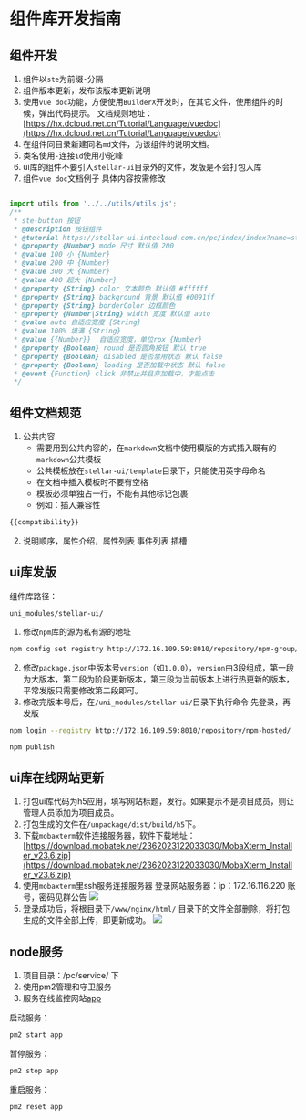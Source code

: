 # 组件库开发指南

## 组件开发
1. 组件以`ste`为前缀`-`分隔
2. 组件版本更新，发布该版本更新说明
3. 使用`vue doc`功能，方便使用`BuilderX`开发时，在其它文件，使用组件的时候，弹出代码提示。
文档规则地址：[https://hx.dcloud.net.cn/Tutorial/Language/vuedoc](https://hx.dcloud.net.cn/Tutorial/Language/vuedoc)
4. 在组件同目录新建同名`md`文件，为该组件的说明文档。
5. 类名使用`-`连接`id`使用小驼峰
6. ui库的组件不要引入`stellar-ui`目录外的文件，发版是不会打包入库
7. 组件`vue doc`文档例子 具体内容按需修改
```javascript

import utils from '../../utils/utils.js';
/**
 * ste-button 按钮
 * @description 按钮组件
 * @tutorial https://stellar-ui.intecloud.com.cn/pc/index/index?name=ste-button
 * @property {Number} mode 尺寸 默认值 200
 * @value 100 小 {Number}
 * @value 200 中 {Number}
 * @value 300 大 {Number}
 * @value 400 超大 {Number}
 * @property {String} color 文本颜色 默认值 #ffffff
 * @property {String} background 背景 默认值 #0091ff
 * @property {String} borderColor 边框颜色
 * @property {Number|String} width 宽度 默认值 auto
 * @value auto 自适应宽度 {String}
 * @value 100% 填满 {String}
 * @value {{Number}}  自适应宽度，单位rpx {Number}
 * @property {Boolean} round 是否圆角按钮 默认 true
 * @property {Boolean} disabled 是否禁用状态 默认 false
 * @property {Boolean} loading 是否加载中状态 默认 false
 * @event {Function} click 非禁止并且非加载中，才能点击
 */
```

## 组件文档规范
1. 公共内容
	- 需要用到公共内容的，在`markdown`文档中使用模版的方式插入既有的`markdown`公共模板
	- 公共模板放在`stellar-ui/template`目录下，只能使用英字母命名
	- 在文档中插入模板时不要有空格
	- 模板必须单独占一行，不能有其他标记包裹
	- 例如：插入兼容性
```markdown
{{compatibility}}
```

2. 说明顺序，属性介绍，属性列表 事件列表 插槽

## ui库发版
组件库路径：
```
uni_modules/stellar-ui/
```
1. 修改`npm`库的源为私有源的地址
```bash
npm config set registry http://172.16.109.59:8010/repository/npm-group/
```
2. 修改`package.json`中版本号`version`（如`1.0.0`），`version`由3段组成，第一段为大版本，第二段为阶段更新版本，第三段为当前版本上进行热更新的版本，平常发版只需要修改第二段即可。
3. 修改完版本号后，在`/uni_modules/stellar-ui/`目录下执行命令 先登录，再发版
```bash
npm login --registry http://172.16.109.59:8010/repository/npm-hosted/
```
```bash
npm publish
```
## ui库在线网站更新
1. 打包ui库代码为h5应用，填写网站标题，发行。如果提示不是项目成员，则让管理人员添加为项目成员。
2. 打包生成的文件在`/unpackage/dist/build/h5`下。
3. 下载`mobaxterm`软件连接服务器，软件下载地址：[https://download.mobatek.net/2362023122033030/MobaXterm_Installer_v23.6.zip](https://download.mobatek.net/2362023122033030/MobaXterm_Installer_v23.6.zip)
4. 使用`mobaxterm`里ssh服务连接服务器
登录网站服务器：ip：172.16.116.220 账号，密码见群公告
![](https://image.whzb.com/chain/StellarUI/登录ssh.png)
5. 登录成功后，将根目录下`/www/nginx/html/` 目录下的文件全部删除，将打包生成的文件全部上传，即更新成功。
![](https://image.whzb.com/chain/StellarUI/删除网页文件.png)

## node服务
1. 项目目录：/pc/service/ 下
2. 使用pm2管理和守卫服务
3. 服务在线监控网站[app](https://app.pm2.io/bucket/65dd5629f3495f989c2ae588)

启动服务：
```bash
pm2 start app
```
暂停服务：
```bash
pm2 stop app
```
重启服务：
```bash
pm2 reset app
```
